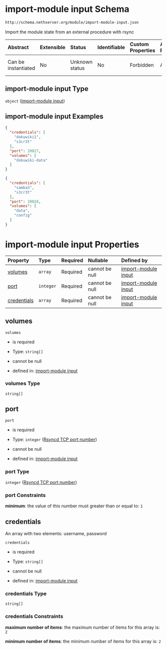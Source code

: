 # import-module input Schema

```txt
http://schema.nethserver.org/module/import-module-input.json
```

Import the module state from an external procedure with rsync

| Abstract            | Extensible | Status         | Identifiable | Custom Properties | Additional Properties | Access Restrictions | Defined In                                                                         |
| :------------------ | :--------- | :------------- | :----------- | :---------------- | :-------------------- | :------------------ | :--------------------------------------------------------------------------------- |
| Can be instantiated | No         | Unknown status | No           | Forbidden         | Allowed               | none                | [import-module-input.json](module/import-module-input.json "open original schema") |

## import-module input Type

`object` ([import-module input](import-module-input.md))

## import-module input Examples

```json
{
  "credentials": [
    "dokuwiki1",
    "s3cr3t"
  ],
  "port": 20027,
  "volumes": [
    "dokuwiki-data"
  ]
}
```

```json
{
  "credentials": [
    "samba3",
    "s3cr3t"
  ],
  "port": 20028,
  "volumes": [
    "data",
    "config"
  ]
}
```

# import-module input Properties

| Property                    | Type      | Required | Nullable       | Defined by                                                                                                                                                                                      |
| :-------------------------- | :-------- | :------- | :------------- | :---------------------------------------------------------------------------------------------------------------------------------------------------------------------------------------------- |
| [volumes](#volumes)         | `array`   | Required | cannot be null | [import-module input](import-module-input-properties-initial-volume-set-where-the-module-state-is-stored.md "http://schema.nethserver.org/module/import-module-input.json#/properties/volumes") |
| [port](#port)               | `integer` | Required | cannot be null | [import-module input](import-module-input-properties-rsyncd-tcp-port-number.md "http://schema.nethserver.org/module/import-module-input.json#/properties/port")                                 |
| [credentials](#credentials) | `array`   | Required | cannot be null | [import-module input](import-module-input-properties-rsyncd-service-credentials.md "http://schema.nethserver.org/module/import-module-input.json#/properties/credentials")                      |

## volumes



`volumes`

* is required

* Type: `string[]`

* cannot be null

* defined in: [import-module input](import-module-input-properties-initial-volume-set-where-the-module-state-is-stored.md "http://schema.nethserver.org/module/import-module-input.json#/properties/volumes")

### volumes Type

`string[]`

## port



`port`

* is required

* Type: `integer` ([Rsyncd TCP port number](import-module-input-properties-rsyncd-tcp-port-number.md))

* cannot be null

* defined in: [import-module input](import-module-input-properties-rsyncd-tcp-port-number.md "http://schema.nethserver.org/module/import-module-input.json#/properties/port")

### port Type

`integer` ([Rsyncd TCP port number](import-module-input-properties-rsyncd-tcp-port-number.md))

### port Constraints

**minimum**: the value of this number must greater than or equal to: `1`

## credentials

An array with two elements: username, password

`credentials`

* is required

* Type: `string[]`

* cannot be null

* defined in: [import-module input](import-module-input-properties-rsyncd-service-credentials.md "http://schema.nethserver.org/module/import-module-input.json#/properties/credentials")

### credentials Type

`string[]`

### credentials Constraints

**maximum number of items**: the maximum number of items for this array is: `2`

**minimum number of items**: the minimum number of items for this array is: `2`
